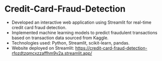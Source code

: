 # Credit-Card-Fraud-Detection

- Developed an interactive web application using Streamlit for real-time credit card fraud detection.
- Implemented machine learning models to predict fraudulent transactions based on transaction data sourced from Kaggle.
- Technologies used: Python, Streamlit, scikit-learn, pandas.
- Website deployed on Streamlit: https://credit-card-fraud-detection-rfozdtzqmcxzzaffhm9v2a.streamlit.app/
